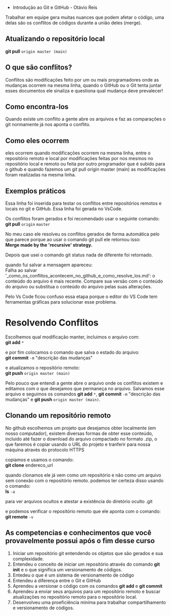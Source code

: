 * Introdução ao Git e GitHub - Otávio Reis

Trabalhar em equipe gera muitas nuances que podem afetar o código, uma delas são os conflitos de códigos durante a união deles (merge).

## Atualizando o repositório local

**git pull** `origin master (main)`

## O que são conflitos?
Conflitos são modificações feito por um ou mais programadores onde as mudanças ocorrem na mesma linha, quando o GitHub ou o Git tenta juntar esses documentos ele sinaliza e questiona qual mudança deve prevalecer!

## Como encontra-los
Quando existe um conflito a gente abre os arquivos e faz as comparações o git normamente já nos aponta o conflito.

## Como eles ocorrem 
eles ocorrem quando modificações ocorrem na mesma linha, entre o repositório remoto e local por modificações feitas por nos mesmos no repositório local e remoto ou feita por outro programador que é subido para o github e quando fazemos um git pull origin master (main) as modificações foram realizadas na mesma linha.

## Exemplos práticos
Essa linha foi inserida para testar os conflitos entre repositórios remotos e locais no git e GitHub.
Essa linha foi gerada no VsCode.



Os conflitos foram gerados e foi recomendado usar o seguinte comando:  
**git pull** `origin` `master`

No meu caso ele resolveu os conflitos gerados de forma automática pelo que parece porque ao usar o comando git pull ele retornou isso:  
**Merge made by the 'recursive' strategy.**

Depois que usei o comando git status nada de diferente foi retornado.

quando fui salvar a mensagem apareceu:      
Falha ao salvar '_como_os_conflitos_acontecem_no_github_e_como_resolve_los.md': o conteúdo do arquivo é mais recente. Compare sua versão com o conteúdo do arquivo ou substitua o conteúdo do arquivo pelas suas alterações.

Pelo Vs Code ficou confuso essa etapa porque o editor do VS Code tem ferramentas gráficas para solucionar esse problema.

# Resolvendo Conflitos
Escolhemos qual modificação manter, incluimos o arquivo com:  
**git add** `*`

e por fim colocamos o comando que salva o estado do arquivo:  
**git commit** `-m` "descrição das mudanças"

e atualizamos o repositório remoto:  
**git push** `origin master (main)`  

Pelo pouco que entendi a gente abre o arquivo onde os conflitos existem e editamos com o que desejamos que permaneça no arquivo. Salvamos esse arquivo e seguimos os comandos **git add** `*`, **git commit** `-m` "descrição das mudanças" e **git push** `origin master (main)`.

## Clonando um repositório remoto
No github escolhemos um projeto que desejamos obter localmente (em nosso computador), existem diversas formas de obter esse conteúdo, incluido até fazer o download do arquivo compactado no formato .zip, o que faremos é copiar usando o URL do projeto e tranferir para nossa máquina através do protocolo HTTPS 

copiamos e usamos o comando:  
**git clone** endereco_url

quando clonamos ele já vem como um repositório e não como um arquivo sem conexão com o repositório remoto.
podemos ter certeza disso usando o comando:  
**ls**  `-a`

para ver arquivos ocultos e atestar a existência do diretório oculto .git 

e podemos verificar o repositório remoto que ele aponta com o comando:  
**git remote** `-v`

## As competencias e conhecimentos que você provavelmente possui após o fim desse curso
1. Iniciar um repositório git entendendo os objetos que são gerados e sua complexidade.
2. Entendeu o conceito de iniciar um repositório através do comando **git init** e o que significa um versionamento de códigos.
3. Entedeu o que é um sistema de versionamento de código
4. Entendeu a diferença entre o Git e GitHub
5. Aprendeu a versionar o código com os comandos **git add** e **git commit**
6. Aprendeu a enviar seus arquivos para um repositório remoto e buscar atualizações no repositório remoto para o repositório local.
7. Desenvolveu uma proeficiência miníma para trabalhar compartilhamento e versionamento de códigos.


